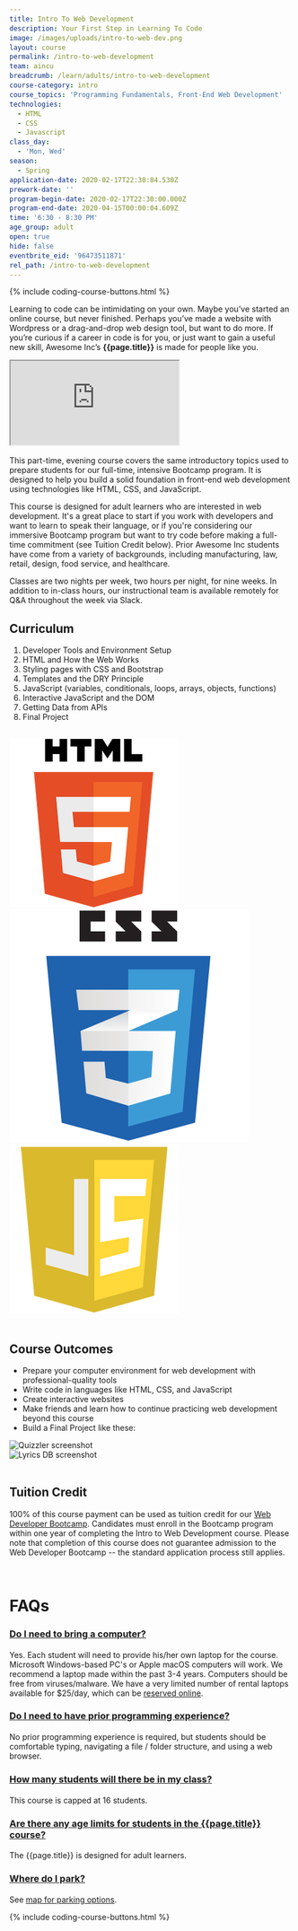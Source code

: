 ```yaml
---
title: Intro To Web Development
description: Your First Step in Learning To Code
image: /images/uploads/intro-to-web-dev.png
layout: course
permalink: /intro-to-web-development
team: aincu
breadcrumb: /learn/adults/intro-to-web-development
course-category: intro
course_topics: 'Programming Fundamentals, Front-End Web Development'
technologies:
  - HTML
  - CSS
  - Javascript
class_day:
  - 'Mon, Wed'
season:
  - Spring
application-date: 2020-02-17T22:30:04.530Z
prework-date: ''
program-begin-date: 2020-02-17T22:30:00.000Z
program-end-date: 2020-04-15T00:00:04.609Z
time: '6:30 - 8:30 PM'
age_group: adult
open: true
hide: false
eventbrite_eid: '96473511871'
rel_path: /intro-to-web-development
---
```


{% include coding-course-buttons.html %}

Learning to code can be intimidating on your own. Maybe you’ve started an online course, but never finished. Perhaps you’ve made a website with Wordpress or a drag-and-drop web design tool, but want to do more. If you’re curious if a career in code is for you, or just want to gain a useful new skill, Awesome Inc’s **{{page.title}}** is made for people like you.

<div class="embed-responsive embed-responsive-16by9"><iframe class="embed-responsive-item" src="https://www.youtube.com/embed/8IryuzzI2DA?rel=0&amp;controls=0"></iframe></div>

This part-time, evening course covers the same introductory topics used to prepare students for our full-time, intensive Bootcamp program. It is designed to help you build a solid foundation in front-end web development using technologies like HTML, CSS, and JavaScript.

This course is designed for adult learners who are interested in web development. It's a great place to start if you work with developers and want to learn to speak their language, or if you're considering our immersive Bootcamp program but want to try code before making a full-time commitment (see Tuition Credit below). Prior Awesome Inc students have come from a variety of backgrounds, including manufacturing, law, retail, design, food service, and healthcare.

Classes are two nights per week, two hours per night, for nine weeks. In addition to in-class hours, our instructional team is available remotely for Q&A throughout the week via Slack.

## Curriculum

1. Developer Tools and Environment Setup
2. HTML and How the Web Works
3. Styling pages with CSS and Bootstrap
4. Templates and the DRY Principle
5. JavaScript (variables, conditionals, loops, arrays, objects, functions)
6. Interactive JavaScript and the DOM
7. Getting Data from APIs
8. Final Project

<br>

<div class="row">
  <div class="col-xs-4"><img src="assets/img/bootcamp/languages/html.png" alt="HTML logo" class="img-responsive center-block"></div>
  <div class="col-xs-4"><img src="assets/img/bootcamp/languages/css.png" alt="CSS logo" class="img-responsive center-block"></div>
  <div class="col-xs-4"><img src="assets/img/bootcamp/languages/javascript.png" alt="JavaScript logo" class="img-responsive center-block"></div>
</div>

<br>

## Course Outcomes

- Prepare your computer environment for web development with professional-quality tools
- Write code in languages like HTML, CSS, and JavaScript
- Create interactive websites
- Make friends and learn how to continue practicing web development beyond this course
- Build a Final Project like these:

<div class="row">
  <div class="col-xs-6"><img src="/images/aincu/quizzler-intro-web-project.gif" alt="Quizzler screenshot" title="Quiz game, student project from Intro to Web class, made with JavaScript and APIs" class="img-responsive center-block img-thumbnail"></div>
  <div class="col-xs-6"><img src="/images/aincu/lyricsdb-intro-web-project.gif" alt="Lyrics DB screenshot" title="Find lyrics to songs, student project from Intro to Web class, made with JavaScript and APIs" class="img-responsive center-block img-thumbnail"></div>
</div>
<br>

## Tuition Credit

100% of this course payment can be used as tuition credit for our [Web Developer Bootcamp](/bootcamp/). Candidates must enroll in the Bootcamp program within one year of completing the Intro to Web Development course. Please note that completion of this course does not guarantee admission to the Web Developer Bootcamp -- the standard application process still applies.

<br>

<div> <!-- container?-->
    <h1 style="font-weight:bold;">FAQs</h1>
    <div class="panel-group" id="accordion" role="tablist" aria-multiselectable="true">
      <div class="panel panel-default"> <!-- QUESTION 1 -->
        <div class="panel-heading" role="tab" id="headingOne">
          <h4 class="panel-title">
            <a role="button" data-toggle="collapse" data-parent="#accordion" href="#collapseOne" aria-expanded="true" aria-controls="collapseOne">
              <h3>Do I need to bring a computer?</h3>
            </a>
          </h4>
        </div>
<div id="collapseOne" class="panel-collapse collapse in" role="tabpanel" aria-labelledby="headingOne">
<div class="panel-body">
<p>Yes. Each student will need to provide his/her own laptop for the course. Microsoft Windows-based PC's or Apple macOS computers will work. We recommend a laptop made within the past 3-4 years. Computers should be free from viruses/malware. We have a very limited number of rental laptops available for $25/day, which can be <a href="https://squareup.com/market/awesome-inc/laptop-rental/">reserved online</a>.</p>
</div></div>
<div class="panel panel-default"> <!-- QUESTION 2 -->
    <div class="panel-heading" role="tab" id="headingTwo">
    <h4 class="panel-title">
    <a class="collapsed" role="button" data-toggle="collapse" data-parent="#accordion" href="#collapseTwo" aria-expanded="false" aria-controls="collapseTwo">
    <h3>Do I need to have prior programming experience?</h3>
  </a>
</h4>
</div>
<div id="collapseTwo" class="panel-collapse collapse" role="tabpanel" aria-labelledby="headingTwo">
  <div class="panel-body">
    <p>No prior programming experience is required, but students should be comfortable typing, navigating a file / folder structure, and using a web browser.</p>
  </div>
</div>
</div>
<div class="panel panel-default"> <!-- QUESTION 3 -->
  <div class="panel-heading" role="tab" id="headingThree">
    <h4 class="panel-title">
      <a class="collapsed" role="button" data-toggle="collapse" data-parent="#accordion" href="#collapseThree" aria-expanded="false" aria-controls="collapseThree">
        <h3>How many students will there be in my class?</h3>
      </a>
    </h4>
  </div>
  <div id="collapseThree" class="panel-collapse collapse" role="tabpanel" aria-labelledby="headingThree">
    <div class="panel-body">
      <p>This course is capped at 16 students.</p>
    </div>
  </div>
</div>
<div class="panel panel-default"> <!-- QUESTION 4 -->
  <div class="panel-heading" role="tab" id="headingFour">
    <h4 class="panel-title">
      <a class="collapsed" role="button" data-toggle="collapse" data-parent="#accordion" href="#collapseFour" aria-expanded="false" aria-controls="collapseFour">
        <h3>Are there any age limits for students in the {{page.title}} course?</h3>
      </a>
    </h4>
  </div>
  <div id="collapseFour" class="panel-collapse collapse" role="tabpanel" aria-labelledby="headingFour">
    <div class="panel-body">
      <p>The {{page.title}} is designed for adult learners.</p>
    </div>
  </div>
</div>
<div class="panel panel-default"> <!-- QUESTION 5 -->
  <div class="panel-heading" role="tab" id="headingFive">
    <h4 class="panel-title">
      <a class="collapsed" role="button" data-toggle="collapse" data-parent="#accordion" href="#collapseFive" aria-expanded="false" aria-controls="collapseFive">
        <h3>Where do I park?</h3>
      </a>
    </h4>
  </div>
  <div id="collapseFive" class="panel-collapse collapse" role="tabpanel" aria-labelledby="headingFive">
    <div class="panel-body">
      <p>See <a href="https://www.awesomeinc.org/parking/">map for parking options</a>.</p>
    </div>
  </div>
</div>
</div> <!-- panel-group -->
</div>
</div> <!-- /container -->

{% include coding-course-buttons.html %}
